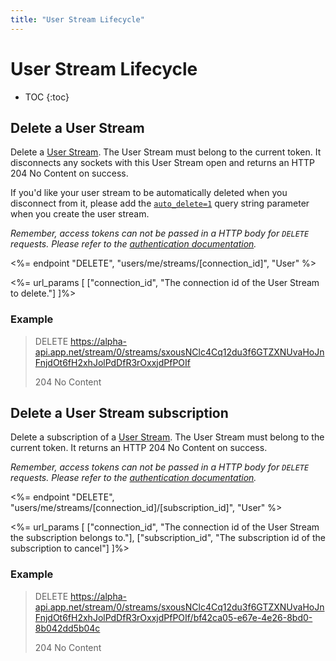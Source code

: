 ```yaml
---
title: "User Stream Lifecycle"
---
```


# User Stream Lifecycle

* TOC
{:toc}

## Delete a User Stream

Delete a [User Stream](/reference/resources/user-stream/). The User Stream must belong to the current token. It disconnects any sockets with this User Stream open and returns an HTTP 204 No Content on success.

If you'd like your user stream to be automatically deleted when you disconnect from it, please add the [`auto_delete=1`](/reference/resources/user-stream/#limits) query string parameter when you create the user stream.

*Remember, access tokens can not be passed in a HTTP body for ```DELETE``` requests. Please refer to the [authentication documentation](/reference/authentication/#making-authenticated-api-requests).*

<%= endpoint "DELETE", "users/me/streams/[connection_id]", "User" %>

<%= url_params [
    ["connection_id", "The connection id of the User Stream to delete."]
]%>

### Example

> DELETE https://alpha-api.app.net/stream/0/streams/sxousNClc4Cq12du3f6GTZXNUvaHoJnFnjdOt6fH2xhJolPdDfR3rOxxjdPfPOIf
>
> 204 No Content

## Delete a User Stream subscription

Delete a subscription of a [User Stream](/reference/resources/user-stream/). The User Stream must belong to the current token. It returns an HTTP 204 No Content on success.

*Remember, access tokens can not be passed in a HTTP body for ```DELETE``` requests. Please refer to the [authentication documentation](/reference/authentication/#making-authenticated-api-requests).*

<%= endpoint "DELETE", "users/me/streams/[connection_id]/[subscription_id]", "User" %>

<%= url_params [
    ["connection_id", "The connection id of the User Stream the subscription belongs to."],
    ["subscription_id", "The subscription id of the subscription to cancel"]
]%>

### Example

> DELETE https://alpha-api.app.net/stream/0/streams/sxousNClc4Cq12du3f6GTZXNUvaHoJnFnjdOt6fH2xhJolPdDfR3rOxxjdPfPOIf/bf42ca05-e67e-4e26-8bd0-8b042dd5b04c
>
> 204 No Content
